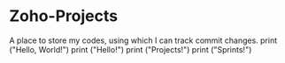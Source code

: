 # Zoho-Projects
A place to store my codes, using which I can track commit changes.
print ("Hello, World!")
print ("Hello!")
print ("Projects!")
print ("Sprints!")
